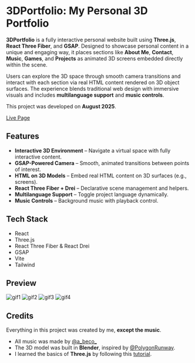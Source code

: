 # 3DPortfolio: My Personal 3D Portfolio

**3DPortfolio** is a fully interactive personal website built using **Three.js**, **React Three Fiber**, and **GSAP**. Designed to showcase personal content in a unique and engaging way, it places sections like **About Me**, **Contact**, **Music**, **Games**, and **Projects** as animated 3D screens embedded directly within the scene.

Users can explore the 3D space through smooth camera transitions and interact with each section via real HTML content rendered on 3D object surfaces. The experience blends traditional web design with immersive visuals and includes **multilanguage support** and **music controls**.

This project was developed on **August 2025**.

[Live Page](https://ito210.github.io/3d-portfolio-website/)

## Features

- **Interactive 3D Environment** – Navigate a virtual space with fully interactive content.
- **GSAP-Powered Camera** – Smooth, animated transitions between points of interest.
- **HTML on 3D Models** – Embed real HTML content on 3D surfaces (e.g., screens).
- **React Three Fiber + Drei** – Declarative scene management and helpers.
- **Multilanguage Support** – Toggle project language dynamically.
- **Music Controls** – Background music with playback control.

## Tech Stack

- React
- Three.js
- React Three Fiber & React Drei
- GSAP
- Vite
- Tailwind

## Preview
![gif1](https://github.com/user-attachments/assets/f7108c0f-e408-4237-b11f-35929f610d94)
![gif2](https://github.com/user-attachments/assets/d00205b1-8019-4dbd-a4cf-7db6a711b39c)
![gif3](https://github.com/user-attachments/assets/e87f1d0d-d892-4680-a1af-c5adb29fd829)
![gif4](https://github.com/user-attachments/assets/78bff3bb-6911-46f6-8f1f-2d98dc29ffd9)

## Credits

Everything in this project was created by me, **except the music**.

- All music was made by [@a_beco_](https://soundcloud.com/baron1_3)
- The 3D model was built in **Blender**, inspired by [@PolygonRunway](https://www.youtube.com/@polygonrunway).
- I learned the basics of **Three.js** by following this [tutorial](https://www.youtube.com/watch?v=AB6sulUMRGE&t=25130s).

